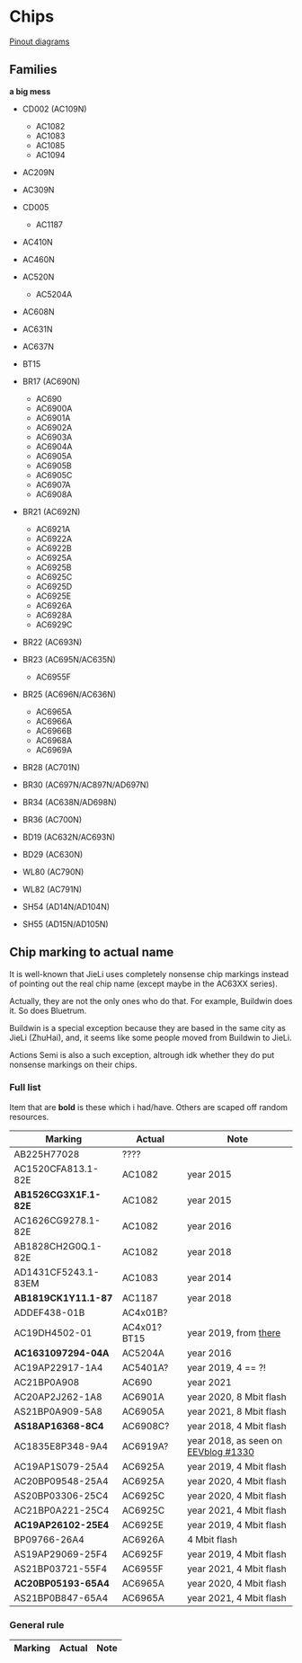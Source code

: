 # Chips

[Pinout diagrams](pinout-diagrams/index.md)


## Families

**a big mess**

- CD002 (AC109N)
  - AC1082
  - AC1083
  - AC1085
  - AC1094

- AC209N

- AC309N

- CD005
  - AC1187

- AC410N
- AC460N

- AC520N
  - AC5204A

- AC608N

- AC631N
- AC637N

- BT15

- BR17 (AC690N)
  - AC690
  - AC6900A
  - AC6901A
  - AC6902A
  - AC6903A
  - AC6904A
  - AC6905A
  - AC6905B
  - AC6905C
  - AC6907A
  - AC6908A

- BR21 (AC692N)
  - AC6921A
  - AC6922A
  - AC6922B
  - AC6925A
  - AC6925B
  - AC6925C
  - AC6925D
  - AC6925E
  - AC6926A
  - AC6928A
  - AC6929C

- BR22 (AC693N)

- BR23 (AC695N/AC635N)
  - AC6955F

- BR25 (AC696N/AC636N)
  - AC6965A
  - AC6966A
  - AC6966B
  - AC6968A
  - AC6969A

- BR28 (AC701N)

- BR30 (AC697N/AC897N/AD697N)

- BR34 (AC638N/AD698N)

- BR36 (AC700N)

- BD19 (AC632N/AC693N)

- BD29 (AC630N)

- WL80 (AC790N)

- WL82 (AC791N)

- SH54 (AD14N/AD104N)

- SH55 (AD15N/AD105N)

## Chip marking to actual name

It is well-known that JieLi uses completely nonsense chip markings
instead of pointing out the real chip name (except maybe in the AC63XX series).

Actually, they are not the only ones who do that.
For example, Buildwin does it. So does Bluetrum.

Buildwin is a special exception because they are based in the same city as JieLi (ZhuHai),
and, it seems like some people moved from Buildwin to JieLi.

Actions Semi is also a such exception,
altrough idk whether they do put nonsense markings on their chips.

### Full list

Item that are **bold** is these which i had/have.
Others are scaped off random resources.

|         Marking         |   Actual     |   Note                         |
|-------------------------|--------------|--------------------------------|
| AB225H77028             | ????         |                                |
| AC1520CFA813.1-82E      | AC1082       | year 2015                      |
| **AB1526CG3X1F.1-82E**  | AC1082       | year 2015                      |
| AC1626CG9278.1-82E      | AC1082       | year 2016                      |
| AB1828CH2G0Q.1-82E      | AC1082       | year 2018                      |
| AD1431CF5243.1-83EM     | AC1083       | year 2014                      |
| **AB1819CK1Y11.1-87**   | AC1187       | year 2018                      |
| ADDEF438-01B            | AC4x01B?     |                                |
| AC19DH4502-01           | AC4x01? BT15 | year 2019, from [there](https://esp8266.ru/forum/threads/jl-soc.5500/post-88589) |
| **AC1631097294-04A**    | AC5204A      | year 2016                      |
| AC19AP22917-1A4         | AC5401A?     | year 2019, 4 == ?!             |
| AC21BP0A908             | AC690        | year 2021                      |
| AC20AP2J262-1A8         | AC6901A      | year 2020, 8 Mbit flash        |
| AS21BP0A909-5A8         | AC6905A      | year 2021, 8 Mbit flash        |
| **AS18AP16368-8C4**     | AC6908C?     | year 2018, 4 Mbit flash        |
| AC1835E8P348-9A4        | AC6919A?     | year 2018, as seen on [EEVblog #1330](https://youtu.be/gj70jpdVMPY?t=702) |
| AC19AP1S079-25A4        | AC6925A      | year 2019, 4 Mbit flash        |
| AC20BP09548-25A4        | AC6925A      | year 2020, 4 Mbit flash        |
| AS20BP03306-25C4        | AC6925C      | year 2020, 4 Mbit flash        |
| AC21BP0A221-25C4        | AC6925C      | year 2021, 4 Mbit flash        |
| **AC19AP26102-25E4**    | AC6925E      | year 2019, 4 Mbit flash        |
| BP09766-26A4            | AC6926A      | 4 Mbit flash                   |
| AS19AP29069-25F4        | AC6925F      | year 2019, 4 Mbit flash        |
| AS21BP03721-55F4        | AC6955F      | year 2021, 4 Mbit flash        |
| **AC20BP05193-65A4**    | AC6965A      | year 2020, 4 Mbit flash        |
| AS21BP0B847-65A4        | AC6965A      | year 2021, 4 Mbit flash        |

### General rule

|         Marking         |   Actual     |   Note                         |
|-------------------------|--------------|--------------------------------|
